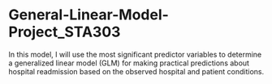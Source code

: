# General-Linear-Model-Project_STA303
In this model, I will use the most significant predictor variables to determine a generalized linear model (GLM) for making practical predictions about hospital readmission based on the observed hospital and patient conditions.
